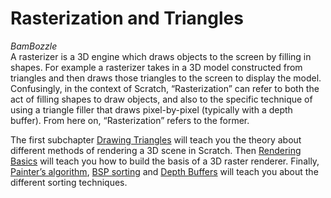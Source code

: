 # Rasterization and Triangles
*BamBozzle*  
A rasterizer is a 3D engine which draws objects to the screen by filling in shapes. For example a rasterizer takes in a 3D model constructed from triangles and then draws those triangles to the screen to display the model. Confusingly, in the context of Scratch, “Rasterization” can refer to both the act of filling shapes to draw objects, and also to the specific technique of using a triangle filler that draws pixel-by-pixel (typically with a depth buffer). From here on, “Rasterization” refers to the former. 

The first subchapter [Drawing Triangles](#heading=h.fe9wdzb8tafe) will teach you the theory about different methods of rendering a 3D scene in Scratch. Then [Rendering Basics](#heading=h.o8z4etvbo4kz) will teach you how to build the basis of a 3D raster renderer. Finally, [Painter’s algorithm](#heading=h.xa8dui4wdka4), [BSP sorting](#heading=h.ismh4u21686) and [Depth Buffers](#heading=h.x4ih7ibjn3xp) will teach you about the different sorting techniques.